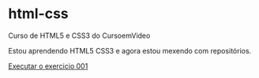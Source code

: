 # html-css
 Curso de HTML5 e CSS3 do CursoemVideo

Estou aprendendo HTML5 CSS3 e agora estou mexendo com repositórios.

<a href="https://esjao123.github.io/html-css/Exercicios/ex001">Executar o exercicio 001</a>